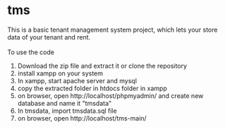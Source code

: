 # tms<br>
This is a basic tenant management system project, which lets your store data of your tenant and rent.<br>
<br>
To use the code<br>
1. Download the zip file and extract it or clone the repository
2. install xampp on your system
3. In xampp, start apache server and mysql
4. copy the extracted folder in htdocs folder in xampp
5. on browser, open http://localhost/phpmyadmin/ and create new database and name it "tmsdata"
6. In tmsdata, import tmsdata.sql file
7. on browser, open http://localhost/tms-main/
